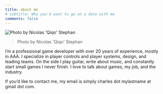 ```yaml
---
title: about me
# subtitle: Why you'd want to go on a date with me
comments: false
---
```


![Photo by Nicolas 'Qiqo' Stephan](/img/me-summer.jpg)
> Photo by Nicolas 'Qiqo' Stephan

I’m a professional game developer with over 20 years of experience, mostly in AAA. I specialize in player controls and player systems, design, and leading teams. On the side I play guitar, write about music, and constantly start small games I never finish. I love to talk about games, my job, and the industry.

If you’d like to contact me, my email is simply charles dot mylastname at gmail dot com. 

